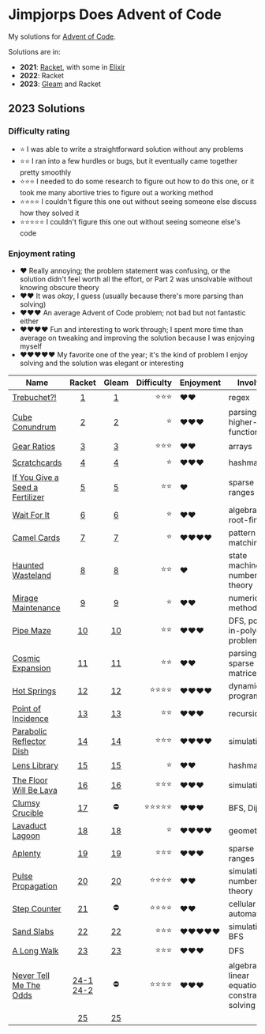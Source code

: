 # Jimpjorps Does Advent of Code

My solutions for [Advent of Code](https://adventofcode.com/).  

Solutions are in:
* __2021__: [Racket](https://racket-lang.org/), with some in [Elixir](https://elixir-lang.org/)
* __2022__: Racket
* __2023__: [Gleam](https://gleam.run/) and Racket

## 2023 Solutions

### Difficulty rating
* ⭐ I was able to write a straightforward solution without any problems
* ⭐⭐ I ran into a few hurdles or bugs, but it eventually came together pretty smoothly
* ⭐⭐⭐ I needed to do some research to figure out how to do this one, or it took me many abortive tries to figure out a working method
* ⭐⭐⭐⭐ I couldn't figure this one out without seeing someone else discuss how they solved it
* ⭐⭐⭐⭐⭐ I couldn't figure this one out without seeing someone else's code

### Enjoyment rating
* ♥️ Really annoying; the problem statement was confusing, or the solution didn't feel worth all the effort, or Part 2 was unsolvable without knowing obscure theory
* ♥️♥️ It was *okay*, I guess (usually because there's more parsing than solving)
* ♥️♥️♥️ An average Advent of Code problem; not bad but not fantastic either
* ♥️♥️♥️♥️ Fun and interesting to work through; I spent more time than average on tweaking and improving the solution because I was enjoying myself
* ♥️♥️♥️♥️♥️ My favorite one of the year; it's the kind of problem I enjoy solving and the solution was elegant or interesting

| Name                                                                   | Racket                                     | Gleam                                    | Difficulty | Enjoyment  | Involves |
| ---------------------------------------------------------------------- | :----------------------------------------: | :--------------------------------------: | ---------: | :--------- | -------- |
| [Trebuchet?!](https://adventofcode.com/2023/day/1)                     | [1](/aoc2023-other/day-01/day-01.rkt)  | [1](/aoc2023/src/day1/solve.gleam)   | ⭐⭐⭐        | ♥️♥️       | regex
| [Cube Conundrum](https://adventofcode.com/2023/day/2)                  | [2](/aoc2023-other/day-02/day-02.rkt)  | [2](/aoc2023/src/day2/solve.gleam)   | ⭐          | ♥️♥️♥️     | parsing, higher-order functions
| [Gear Ratios](https://adventofcode.com/2023/day/3)                     | [3](/aoc2023-other/day-03/day-03.rkt)  | [3](/aoc2023/src/day3/solve.gleam)   | ⭐⭐⭐        | ♥️♥️       | arrays
| [Scratchcards](https://adventofcode.com/2023/day/4)                    | [4](/aoc2023-other/day-04/day-04.rkt)  | [4](/aoc2023/src/day4/solve.gleam)   | ⭐          | ♥️♥️♥️     | hashmaps
| [If You Give a Seed a Fertilizer](https://adventofcode.com/2023/day/5) | [5](/aoc2023-other/day-05/day-05.rkt)  | [5](/aoc2023/src/day5/solve.gleam)   | ⭐⭐         | ♥️         | sparse ranges
| [Wait For It](https://adventofcode.com/2023/day/6)                     | [6](/aoc2023-other/day-06/day-06.rkt)  | [6](/aoc2023/src/day6/solve.gleam)   | ⭐          | ♥️♥️       | algebra, root-finding
| [Camel Cards](https://adventofcode.com/2023/day/7)                     | [7](/aoc2023-other/day-07/day-07.rkt)  | [7](/aoc2023/src/day7/solve.gleam)   | ⭐          | ♥️♥️♥️♥️   | pattern matching
| [Haunted Wasteland](https://adventofcode.com/2023/day/8)               | [8](/aoc2023-other/day-08/day-08.rkt)  | [8](/aoc2023/src/day8/solve.gleam)   | ⭐⭐         | ♥️         | state machines, number theory
| [Mirage Maintenance](https://adventofcode.com/2023/day/9)              | [9](/aoc2023-other/day-09/day-09.rkt)  | [9](/aoc2023/src/day9/solve.gleam)   | ⭐          | ♥️♥️       | numerical methods
| [Pipe Maze](https://adventofcode.com/2023/day/10)                      | [10](/aoc2023-other/day-10/day-10.rkt) | [10](/aoc2023/src/day10/solve.gleam) | ⭐⭐         | ♥️♥️♥️     | DFS, point-in-polygon problem
| [Cosmic Expansion](https://adventofcode.com/2023/day/11)               | [11](/aoc2023-other/day-11/day-11.rkt) | [11](/aoc2023/src/day11/solve.gleam) | ⭐⭐         | ♥️♥️       | parsing, sparse matrices
| [Hot Springs](https://adventofcode.com/2023/day/12)                    | [12](/aoc2023-other/day-12/day-12.rkt) | [12](/aoc2023/src/day12/solve.gleam) | ⭐⭐⭐⭐       | ♥️♥️♥️♥️   | dynamic programming
| [Point of Incidence](https://adventofcode.com/2023/day/13)             | [13](/aoc2023-other/day-13/day-13.rkt) | [13](/aoc2023/src/day13/solve.gleam) | ⭐⭐         | ♥️♥️♥️     | recursion
| [Parabolic Reflector Dish](https://adventofcode.com/2023/day/14)       | [14](/aoc2023-other/day-14/day-14.rkt) | [14](/aoc2023/src/day14/solve.gleam) | ⭐⭐⭐        | ♥️♥️♥️♥️   | simulation
| [Lens Library](https://adventofcode.com/2023/day/15)                   | [15](/aoc2023-other/day-15/day-15.rkt) | [15](/aoc2023/src/day15/solve.gleam) | ⭐          | ♥️♥️       | hashmaps
| [The Floor Will Be Lava](https://adventofcode.com/2023/day/16)         | [16](/aoc2023-other/day-16/day-16.rkt) | [16](/aoc2023/src/day16/solve.gleam) | ⭐⭐⭐        | ♥️♥️♥️     | simulation
| [Clumsy Crucible](https://adventofcode.com/2023/day/17)                | [17](/aoc2023-other/day-17/day-17.rkt) | ⛔                                  | ⭐⭐⭐⭐⭐      | ♥️♥️♥️     | BFS, Dijkstra
| [Lavaduct Lagoon](https://adventofcode.com/2023/day/18)                | [18](/aoc2023-other/day-18/day-18.rkt) | [18](/aoc2023/src/day18/solve.gleam) | ⭐          | ♥️♥️♥️♥️   | geometry
| [Aplenty](https://adventofcode.com/2023/day/19)                        | [19](/aoc2023-other/day-19/day-19.rkt) | [19](/aoc2023/src/day19/solve.gleam) | ⭐⭐⭐        | ♥️♥️♥️     | sparse ranges
| [Pulse Propagation](https://adventofcode.com/2023/day/20)              | [20](/aoc2023-other/day-20/day-20.rkt) | [20](/aoc2023/src/day20/solve.gleam) | ⭐⭐⭐⭐       | ♥️♥️         | simulation, number theory
| [Step Counter](https://adventofcode.com/2023/day/21)                   | [21](/aoc2023-other/day-21/day-21.rkt) | ⛔                                  | ⭐⭐⭐⭐       | ♥️♥️         | cellular automata
| [Sand Slabs](https://adventofcode.com/2023/day/22)                     | [22](/aoc2023-other/day-22/day-22.rkt) | [22](/aoc2023/src/day22/solve.gleam) | ⭐⭐⭐        | ♥️♥️♥️♥️♥️ | simulation, BFS
| [A Long Walk](https://adventofcode.com/2023/day/23)                    | [23](/aoc2023-other/day-23/day-23.rkt) | [23](/aoc2023/src/day23/solve.gleam) | ⭐⭐⭐        | ♥️♥️♥️     | DFS
| [Never Tell Me The Odds](https://adventofcode.com/2023/day/24) | [24-1](/aoc2023-other/day-24/day-24.rkt) [24-2](/aoc2023-other/day-24/day-24.ipynb) | ⛔ | ⭐⭐⭐⭐ | ♥️♥️♥️ | algebra, linear equations, constraint solving
| [](https://adventofcode.com/2023/day/25)                               | [25](/aoc2023-other/day-25/day-25.rkt) | [25](/aoc2023/src/day25/solve.gleam) |            |            |
